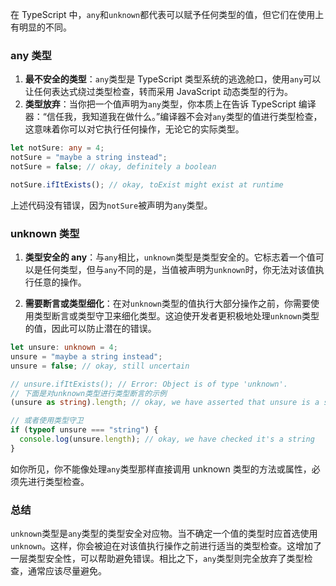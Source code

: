 在 TypeScript 中，`any`和`unknown`都代表可以赋予任何类型的值，但它们在使用上有明显的不同。

### any 类型

1. **最不安全的类型**：`any`类型是 TypeScript 类型系统的逃逸舱口，使用`any`可以让任何表达式绕过类型检查，转而采用 JavaScript 动态类型的行为。
2. **类型放弃**：当你把一个值声明为`any`类型，你本质上在告诉 TypeScript 编译器：“信任我，我知道我在做什么。”编译器不会对`any`类型的值进行类型检查，这意味着你可以对它执行任何操作，无论它的实际类型。

```typescript
let notSure: any = 4;
notSure = "maybe a string instead";
notSure = false; // okay, definitely a boolean

notSure.ifItExists(); // okay, toExist might exist at runtime
```

上述代码没有错误，因为`notSure`被声明为`any`类型。

### unknown 类型

1. **类型安全的 any**：与`any`相比，`unknown`类型是类型安全的。它标志着一个值可以是任何类型，但与`any`不同的是，当值被声明为`unknown`时，你无法对该值执行任意的操作。

2. **需要断言或类型细化**：在对`unknown`类型的值执行大部分操作之前，你需要使用类型断言或类型守卫来细化类型。这迫使开发者更积极地处理`unknown`类型的值，因此可以防止潜在的错误。

```typescript
let unsure: unknown = 4;
unsure = "maybe a string instead";
unsure = false; // okay, still uncertain

// unsure.ifItExists(); // Error: Object is of type 'unknown'.
// 下面是对unknown类型进行类型断言的示例
(unsure as string).length; // okay, we have asserted that unsure is a string

// 或者使用类型守卫
if (typeof unsure === "string") {
  console.log(unsure.length); // okay, we have checked it's a string
}
```

如你所见，你不能像处理`any`类型那样直接调用 unknown 类型的方法或属性，必须先进行类型检查。

### 总结

`unknown`类型是`any`类型的类型安全对应物。当不确定一个值的类型时应首选使用`unknown`。这样，你会被迫在对该值执行操作之前进行适当的类型检查。这增加了一层类型安全性，可以帮助避免错误。相比之下，`any`类型则完全放弃了类型检查，通常应该尽量避免。
